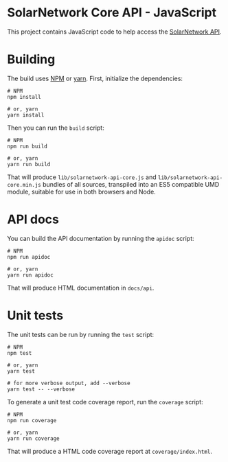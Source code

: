 # SolarNetwork Core API - JavaScript

This project contains JavaScript code to help access the [SolarNetwork API][solarnet-api].

# Building

The build uses [NPM][npm] or [yarn][yarn]. First, initialize the dependencies:

```shell
# NPM
npm install

# or, yarn
yarn install
```

Then you can run the `build` script:

```shell
# NPM
npm run build

# or, yarn
yarn run build
```

That will produce `lib/solarnetwork-api-core.js` and `lib/solarnetwork-api-core.min.js` bundles
of all sources, transpiled into an ES5 compatible UMD module, suitable for use in both browsers
and Node.

# API docs

You can build the API documentation by running the `apidoc` script:

```shell
# NPM
npm run apidoc

# or, yarn
yarn run apidoc
```

That will produce HTML documentation in `docs/api`.

# Unit tests

The unit tests can be run by running the `test` script:

```shell
# NPM
npm test

# or, yarn
yarn test

# for more verbose output, add --verbose
yarn test -- --verbose
```

To generate a unit test code coverage report, run the `coverage` script:

```shell
# NPM
npm run coverage

# or, yarn
yarn run coverage
```

That will produce a HTML code coverage report at `coverage/index.html`.

  [npm]: https://www.npmjs.com/
  [yarn]: https://yarnpkg.com/
  [solarnet-api]: https://github.com/SolarNetwork/solarnetwork/wiki/API-Developer-Guide
